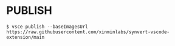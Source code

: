 # PUBLISH

```
$ vsce publish --baseImagesUrl https://raw.githubusercontent.com/xinminlabs/synvert-vscode-extension/main
```
